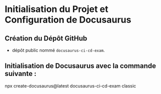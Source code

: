# Initialisation du Projet et Configuration de Docusaurus

## Création du Dépôt GitHub
- dépôt public nommé `docusaurus-ci-cd-exam`.

## Initialisation de Docusaurus avec la commande suivante :
  npx create-docusaurus@latest docusaurus-ci-cd-exam classic
